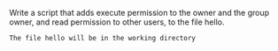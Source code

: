 Write a script that adds execute permission to the owner and the group owner, and read permission to other users, to the file hello.

    The file hello will be in the working directory

